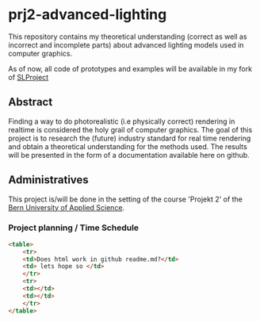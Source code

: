 # prj2-advanced-lighting
This repository contains my theoretical understanding (correct as well as incorrect and incomplete parts) about advanced lighting models used in computer graphics.

As of now, all code of prototypes and examples will be available in my fork of [SLProject](https://github.com/s-thoeni/SLProject)

## Abstract
Finding a way to do photorealistic (i.e physically correct) rendering in realtime is considered the holy grail of computer graphics. The goal of this project is to research the (future) industry standard for real time rendering and obtain a theoretical understanding for the methods used. The results will be presented in the form of a documentation available here on github. 

## Administratives
This project is/will be done in the setting of the course 'Projekt 2' of the [Bern University of Applied Science](https://www.ti.bfh.ch/).

### Project planning / Time Schedule
```html
<table>
    <tr>
    <td>Does html work in github readme.md?</td>
    <td> lets hope so </td> 
    </tr>
    <tr>
    <td></td>
    <td></td>
    </tr>
</table>
```
